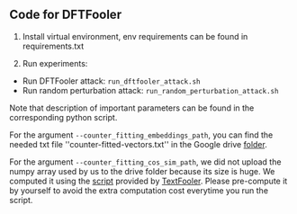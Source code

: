 ## Code for DFTFooler

1. Install virtual environment, env requirements can be found in requirements.txt

2. Run experiments:

- Run DFTFooler attack: ```run_dftfooler_attack.sh```
- Run random perturbation attack: ```run_random_perturbation_attack.sh```

Note that description of important parameters can be found in the corresponding python script.

For the argument ```--counter_fitting_embeddings_path```, you can find the needed txt file ''counter-fitted-vectors.txt'' in the Google drive [folder](https://drive.google.com/drive/folders/1BD6i7MWYYPPFr5SK2EhdKBWx0W8SJO4L).

For the argument ```--counter_fitting_cos_sim_path```, we did not upload the numpy array used by us to the drive folder because its size is huge. We computed it using the [script](https://github.com/jind11/TextFooler/blob/master/comp_cos_sim_mat.py) provided by [TextFooler](https://github.com/jind11/TextFooler). Please pre-compute it by yourself to avoid the extra computation cost everytime you run the script.